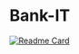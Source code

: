 # Bank-IT
[![Readme Card](https://github-readme-stats.vercel.app/api/pin/?username=ChristySegunto&repo=Bank-IT)](https://github.com/ChristySegunto/Bank-IT.git)
